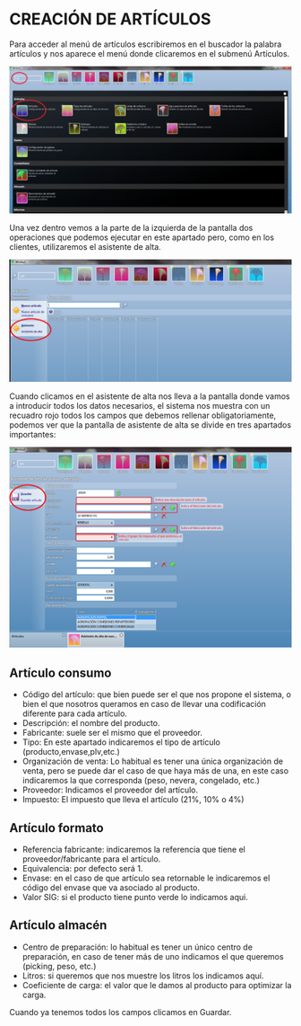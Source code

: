 
# CREACIÓN DE ARTÍCULOS

Para acceder al menú de artículos escribiremos en el buscador la palabra artículos y nos aparece el menú donde clicaremos en el submenú Artículos.

![](creacion_articulos.png)

Una vez dentro vemos a la parte de la izquierda de la pantalla dos operaciones que podemos ejecutar en este apartado pero, como en los clientes, utilizaremos el asistente de alta.

![](creacion_articulos_1.png)

Cuando clicamos en el asistente de alta nos lleva a la pantalla donde vamos a introducir todos los datos necesarios, el sistema nos muestra con un recuadro rojo todos los campos que debemos rellenar obligatoriamente, podemos ver que la pantalla de asistente de alta se divide en tres apartados importantes:

![](creacion_articulos_2.png)

## Artículo consumo

 * Código del artículo: que bien puede ser el que nos propone el sistema, o bien el que nosotros queramos en caso de llevar una codificación diferente para cada artículo.
 * Descripción: el nombre del producto.
 * Fabricante: suele ser el mismo que el proveedor.
 * Tipo: En este apartado indicaremos el tipo de artículo (producto,envase,plv,etc.)
 * Organización de venta: Lo habitual es tener una única organización de venta, pero se puede dar el caso de que haya más de una, en este caso indicaremos la que corresponda (peso, nevera, congelado, etc.)
 * Proveedor: Indicamos el proveedor del artículo.
 * Impuesto: El impuesto que lleva el artículo (21%, 10% o 4%)

## Artículo formato

 * Referencia fabricante: indicaremos la referencia que tiene el proveedor/fabricante para el artículo.
 * Equivalencia: por defecto será 1.
 * Envase: en el caso de que artículo sea retornable le indicaremos el código del envase que va asociado al producto.
 * Valor SIG: si el producto tiene punto verde lo indicamos aqui.

## Artículo almacén

 * Centro de preparación: lo habitual es tener un único centro de preparación, en caso de tener más de uno indicamos el que queremos (picking, peso, etc.)
 * Litros: si queremos que nos muestre los litros los indicamos aquí.
 * Coeficiente de carga: el valor que le damos al producto para optimizar la carga.

Cuando ya tenemos todos los campos clicamos en Guardar.
